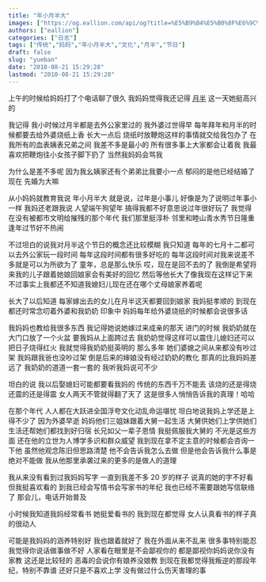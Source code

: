 ```yaml
---
title: "年小月半大"
images: ["https://og.eallion.com/api/og?title=%E5%B9%B4%E5%B0%8F%E6%9C%88%E5%8D%8A%E5%A4%A7"]
authors: ["eallion"]
categories: ["日志"]
tags: ["传统","妈妈","年小月半大","文化","月半","节日"]
draft: false
slug: "yueban"
date: "2010-08-21 15:29:28"
lastmod: "2010-08-21 15:29:28"
---
```


上午的时候给妈妈打了个电话聊了很久
 我妈妈觉得我还记得 [月半](http://baike.baidu.com/view/566477.htm) 这一天她挺高兴的

我记得
 我小时候过月半都是去外公家里过的
 我外婆过世得早
 每年拜年和月半的时候都要去给外婆烧纸上香
 长大一点后
 烧纸时放鞭炮这样的事情就交给我包办了
 在我所有的血表姨表兄弟之间
 我差不多是最小的
 所有很多事上大家都会让着我
 我最喜欢把鞭炮往小女孩子脚下扔了
 当然我妈妈会骂我

为什么是差不多呢
 因为我幺姨家还有个弟弟比我要小一点
 郁闷的是他已经结婚了现在
 先婚为大嘛

从小妈妈就教育我说
 年小月半大
 就是说，过年是小事儿
 好像是为了说明过年事小一样
 我妈还老跟我说
 人望端午狗望年
 搞得我都不好意思说过年很好玩了
 我觉得
 在没有被都市文明给摧残的那个年代
 我们那里挺淳朴
 邻里和睦山青水秀节日隆重
 逢年过节好不热闹

不过坦白的说我对月半这个节日的概念还比较模糊
 我只知道
 每年的七月十二都可以去外公家玩一段时间
 每年这段时间都有很多好吃的
 每年这段时间对我来说差不多就是可以为所欲为了
 童年，总是那么快乐
 哎，现在是回不去的了
 我倒是希望将来我的儿子跟着她娘回娘家会有美好的回忆
 然后等他长大了像我现在这样记下来
 不过事实上我都还不知道我媳妇儿现在还在哪个丈母娘家养着呢

长大了以后知道
 每家嫁出去的女儿在月半这天都要回到娘家
 我妈挺孝顺的
 到现在都还时常念叨着外婆和我奶奶
 印象中
 妈妈每年给外婆烧纸的时候都会说很多话

我妈妈也教给我很多东西
 我记得她说她嫁过来成亲的那天
 进门的时候
 我奶奶就在大门口放了一个火盆
 要我妈从上面跨过去
 我奶奶觉得这样可以震住儿媳妇还可以把日子烧得红火
 我就觉得我奶奶挺英明的
 那么多年
 她们婆媳之间从来都没有吵过架
 我妈跟我爸也没吵过架
 倒是后来的婶娘没有经过奶奶的教化
 那真的比我妈妈差远了
 我奶奶的道道一套一套的
 我听我妈说可不少

坦白的说
 我以后娶媳妇可能都要看我妈的
 传统的东西千万不能丢
 该烧的还是得烧还震的还是得震
 女人两天不管就得翻了天了
 这是很多人悄悄告诉我的真理！哈哈

在那个年代
 人人都在大跃进全国浮夸文化动乱命运堪忧
 坦白地说我妈上学还是上得不少了
 因为外婆早逝
 妈妈他们三姐妹跟着大舅一起生活
 大舅供她们上学供她们生活还帮她们都找到好归宿
 长兄如父一辈子恩情
 我挺佩服我大舅的
 不光是这些方面
 还在他的立世为人博学多识和群众威望
 我到现在拿不定主意的时候都会咨询一下他
 虽然他观念陈旧但思路清楚
 他不会告诉我怎么去做
 但是他会告诉我什么事是绝对不能做
 我从他那里承袭过来的更多的是做人的道理

我从来没有看到过我妈妈写字
 一直到我差不多 20 岁的样子
 说真的她的字不好看但我挺喜欢看的
 到我已经会写情书会写家书的年纪
 我也已经不需要跟她写信联络了
 那会儿，电话开始普及

小时候我知道我妈经常看书
 她挺爱看书的
 我到现在都觉得
 女人认真看书的样子真的很动人

可能是我妈妈的涵养特别好
 我也跟着就好了
 我在外面从来不乱来
 很多事特别能忍
 我觉得你说话做事做不好
 人家看在眼里是不会鄙视你的
 都是鄙视你妈妈说你没有家教
 这还是比较轻的
 恶毒的会说你有娘养没娘教
 到现在我都觉得我叛逆的那段年纪，特别不靠谱
 还好只是不喜欢上学
 没有做过什么伤天害理的事
